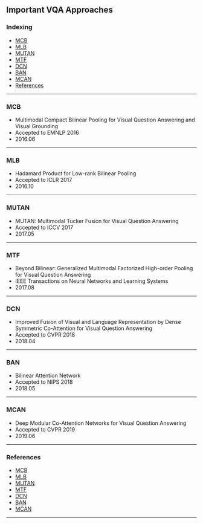 ## Important VQA Approaches

### Indexing
- [MCB](#MCB)
- [MLB](#MLB)
- [MUTAN](#MUTAN)
- [MTF](#MTF)
- [DCN](#DCN)
- [BAN](#BAN)
- [MCAN](#MCAN)
- [References](#References)
---
### MCB
- Multimodal Compact Bilinear Pooling for Visual Question Answering and Visual Grounding
- Accepted to EMNLP 2016
- 2016.06

---
### MLB
- Hadamard Product for Low-rank Bilinear Pooling
- Accepted to ICLR 2017
- 2016.10

---
### MUTAN
- MUTAN: Multimodal Tucker Fusion for Visual Question Answering
- Accepted to ICCV 2017
- 2017.05

---
### MTF
- Beyond Bilinear: Generalized Multimodal Factorized High-order Pooling for Visual Question Answering
- IEEE Transactions on Neural Networks and Learning Systems
- 2017.08

---
### DCN
- Improved Fusion of Visual and Language Representation by Dense Symmetric Co-Attention for Visual Question Answering
- Accepted to CVPR 2018
- 2018.04

---
### BAN
- Bilinear Attention Network
- Accepted to NIPS 2018
- 2018.05

---
### MCAN
- Deep Modular Co-Attention Networks for Visual Question Answering
- Accepted to CVPR 2019
- 2019.06
---
### References
- [MCB](https://arxiv.org/pdf/1606.01847.pdf)
- [MLB](https://arxiv.org/pdf/1610.04325.pdf)
- [MUTAN](http://openaccess.thecvf.com/content_ICCV_2017/papers/Ben-younes_MUTAN_Multimodal_Tucker_ICCV_2017_paper.pdf)
- [MTF](https://ieeexplore.ieee.org/stamp/stamp.jsp?tp=&arnumber=8334194)
- [DCN](http://openaccess.thecvf.com/content_cvpr_2018/CameraReady/3586.pdf)
- [BAN](https://papers.nips.cc/paper/7429-bilinear-attention-networks.pdf)
- [MCAN](http://openaccess.thecvf.com/content_CVPR_2019/papers/Yu_Deep_Modular_Co-Attention_Networks_for_Visual_Question_Answering_CVPR_2019_paper.pdf)
---
